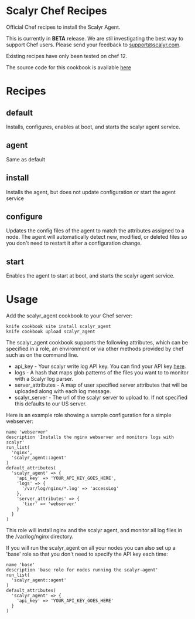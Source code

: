 # Scalyr Chef Recipes

Official Chef recipes to install the Scalyr Agent.

This is currently in **BETA** release.  We are stil investigating the best
way to support Chef users.  Please send your feedback to support@scalyr.com.

Existing recipes have only been tested on chef 12.

The source code for this cookbook is available
[here](https://github.com/scalyr/scalyr-chef)

# Recipes

## default

Installs, configures, enables at boot, and starts the scalyr agent service.

## agent

Same as default

## install

Installs the agent, but does not update configuration or start the agent service

## configure

Updates the config files of the agent to match the attributes assigned to a
node.  The agent will automatically detect new, modified, or deleted files so
you don't need to restart it after a configuration change.

## start

Enables the agent to start at boot, and starts the scalyr agent service.

# Usage

Add the scalyr_agent cookbook to your Chef server:

    knife cookbook site install scalyr_agent
    knife cookbook upload scalyr_agent

The scalyr_agent cookbook supports the following attributes, which can be
specified in a role, an environment or via other methods provided by chef such
as on the command line.

* api_key - Your scalyr write log API key.  You can find your API key
  [here](https://www.scalyr.com/keys).
* logs - A hash that maps glob patterns of the files you want to to monitor with
  a Scalyr log parser.
* server_attributes - A map of user specified server attributes that will be
  uploaded along with each log message.
* scalyr_server - The url of the scalyr server to upload to.  If not specified
  this defaults to our US server.

Here is an example role showing a sample configuration for a simple webserver:

    name 'webserver'
    description 'Installs the nginx webserver and monitors logs with scalyr'
    run_list(
      'nginx',
      'scalyr_agent::agent'
    )
    default_attributes(
      'scalyr_agent' => {
        'api_key' => 'YOUR_API_KEY_GOES_HERE',
        'logs' => {
          '/var/log/nginx/*.log' => 'accessLog'
        },
        'server_attributes' => {
          'tier' => 'webserver'
        }
      }
    )

This role will install nginx and the scalyr agent, and monitor all log files in
the /var/log/nginx directory.

If you will run the scalyr_agent on all your nodes you can also set up a 'base'
role so that you don't need to specify the API key each time:

    name 'base'
    description 'base role for nodes running the scalyr-agent'
    run_list(
      'scalyr_agent::agent'
    )
    default_attributes(
      'scalyr_agent' => {
        'api_key' => 'YOUR_API_KEY_GOES_HERE'
      }
    )
